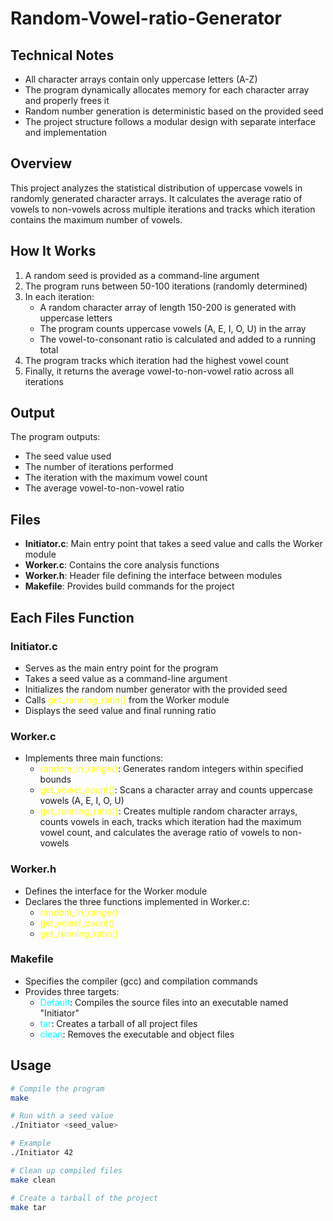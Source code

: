 # Random-Vowel-ratio-Generator

## Technical Notes
- All character arrays contain only uppercase letters (A-Z)
- The program dynamically allocates memory for each character array and properly frees it
- Random number generation is deterministic based on the provided seed
- The project structure follows a modular design with separate interface and implementation
## Overview

This project analyzes the statistical distribution of uppercase vowels in randomly generated character arrays. It calculates the average ratio of vowels to non-vowels across multiple iterations and tracks which iteration contains the maximum number of vowels.

## How It Works
1. A random seed is provided as a command-line argument
2. The program runs between 50-100 iterations (randomly determined)
3. In each iteration:
   - A random character array of length 150-200 is generated with uppercase letters
   - The program counts uppercase vowels (A, E, I, O, U) in the array
   - The vowel-to-consonant ratio is calculated and added to a running total
4. The program tracks which iteration had the highest vowel count
5. Finally, it returns the average vowel-to-non-vowel ratio across all iterations


## Output
The program outputs:
- The seed value used
- The number of iterations performed
- The iteration with the maximum vowel count
- The average vowel-to-non-vowel ratio

## Files
- **Initiator.c**: Main entry point that takes a seed value and calls the Worker module
- **Worker.c**: Contains the core analysis functions
- **Worker.h**: Header file defining the interface between modules
- **Makefile**: Provides build commands for the project

## Each Files Function

### Initiator.c
- Serves as the main entry point for the program
- Takes a seed value as a command-line argument
- Initializes the random number generator with the provided seed
- Calls <span style="color:yellow">get_running_ratio()</span> from the Worker module
- Displays the seed value and final running ratio

### Worker.c
- Implements three main functions:
  - <span style="color:yellow">random_in_range()</span>: Generates random integers within specified bounds
  - <span style="color:yellow">get_vowel_count()</span>: Scans a character array and counts uppercase vowels (A, E, I, O, U)
  - <span style="color:yellow">get_running_ratio()</span>: Creates multiple random character arrays, counts vowels in each, tracks which iteration had the maximum vowel count, and calculates the average ratio of vowels to non-vowels

### Worker.h
- Defines the interface for the Worker module
- Declares the three functions implemented in Worker.c:
  - <span style="color:yellow">random_in_range()</span>
  - <span style="color:yellow">get_vowel_count()</span>
  - <span style="color:yellow">get_running_ratio()</span>

### Makefile
- Specifies the compiler (gcc) and compilation commands
- Provides three targets:
  - <span style="color:cyan">Default</span>: Compiles the source files into an executable named "Initiator"
  - <span style="color:cyan">tar</span>: Creates a tarball of all project files
  - <span style="color:cyan">clean</span>: Removes the executable and object files


## Usage
```bash
# Compile the program
make

# Run with a seed value
./Initiator <seed_value>

# Example
./Initiator 42

# Clean up compiled files
make clean

# Create a tarball of the project
make tar
```


